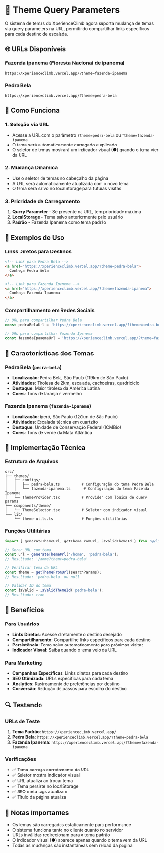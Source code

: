 # 🎨 Theme Query Parameters

O sistema de temas do XperienceClimb agora suporta mudança de temas via query parameters na URL, permitindo compartilhar links específicos para cada destino de escalada.

## 🌐 URLs Disponíveis

### Fazenda Ipanema (Floresta Nacional de Ipanema)
```
https://xperienceclimb.vercel.app/?theme=fazenda-ipanema
```

### Pedra Bela
```
https://xperienceclimb.vercel.app/?theme=pedra-bela
```

## 🔧 Como Funciona

### 1. Seleção via URL
- Acesse a URL com o parâmetro `?theme=pedra-bela` ou `?theme=fazenda-ipanema`
- O tema será automaticamente carregado e aplicado
- O seletor de temas mostrará um indicador visual (●) quando o tema vier da URL

### 2. Mudança Dinâmica
- Use o seletor de temas no cabeçalho da página
- A URL será automaticamente atualizada com o novo tema
- O tema será salvo no localStorage para futuras visitas

### 3. Prioridade de Carregamento
1. **Query Parameter** - Se presente na URL, tem prioridade máxima
2. **LocalStorage** - Tema salvo anteriormente pelo usuário
3. **Padrão** - Fazenda Ipanema como tema padrão

## 📱 Exemplos de Uso

### Links Diretos para Destinos
```html
<!-- Link para Pedra Bela -->
<a href="https://xperienceclimb.vercel.app/?theme=pedra-bela">
  Conheça Pedra Bela
</a>

<!-- Link para Fazenda Ipanema -->
<a href="https://xperienceclimb.vercel.app/?theme=fazenda-ipanema">
  Conheça Fazenda Ipanema
</a>
```

### Compartilhamento em Redes Sociais
```javascript
// URL para compartilhar Pedra Bela
const pedraBelaUrl = 'https://xperienceclimb.vercel.app/?theme=pedra-bela';

// URL para compartilhar Fazenda Ipanema  
const fazendaIpanemaUrl = 'https://xperienceclimb.vercel.app/?theme=fazenda-ipanema';
```

## 🎯 Características dos Temas

### Pedra Bela (`pedra-bela`)
- **Localização**: Pedra Bela, São Paulo (119km de São Paulo)
- **Atividades**: Tirolesa de 2km, escalada, cachoeiras, quadriciclo
- **Destaque**: Maior tirolesa da América Latina
- **Cores**: Tons de laranja e vermelho

### Fazenda Ipanema (`fazenda-ipanema`)
- **Localização**: Iperó, São Paulo (120km de São Paulo)
- **Atividades**: Escalada técnica em quartzito
- **Destaque**: Unidade de Conservação Federal (ICMBio)
- **Cores**: Tons de verde da Mata Atlântica

## 🔧 Implementação Técnica

### Estrutura de Arquivos
```
src/
├── themes/
│   ├── configs/
│   │   ├── pedra-bela.ts          # Configuração do tema Pedra Bela
│   │   └── fazenda-ipanema.ts      # Configuração do tema Fazenda Ipanema
│   └── ThemeProvider.tsx          # Provider com lógica de query params
├── components/theme/
│   └── ThemeSelector.tsx          # Seletor com indicador visual
└── lib/
    └── theme-utils.ts             # Funções utilitárias
```

### Funções Utilitárias
```typescript
import { generateThemeUrl, getThemeFromUrl, isValidThemeId } from '@/lib/theme-utils';

// Gerar URL com tema
const url = generateThemeUrl('/home', 'pedra-bela');
// Resultado: '/home?theme=pedra-bela'

// Verificar tema da URL
const theme = getThemeFromUrl(searchParams);
// Resultado: 'pedra-bela' ou null

// Validar ID do tema
const isValid = isValidThemeId('pedra-bela');
// Resultado: true
```

## 🚀 Benefícios

### Para Usuários
- **Links Diretos**: Acesse diretamente o destino desejado
- **Compartilhamento**: Compartilhe links específicos para cada destino
- **Persistência**: Tema salvo automaticamente para próximas visitas
- **Indicador Visual**: Saiba quando o tema veio da URL

### Para Marketing
- **Campanhas Específicas**: Links diretos para cada destino
- **SEO Otimizado**: URLs específicas para cada tema
- **Analytics**: Rastreamento de preferências por destino
- **Conversão**: Redução de passos para escolha do destino

## 🔍 Testando

### URLs de Teste
1. **Tema Padrão**: `https://xperienceclimb.vercel.app/`
2. **Pedra Bela**: `https://xperienceclimb.vercel.app/?theme=pedra-bela`
3. **Fazenda Ipanema**: `https://xperienceclimb.vercel.app/?theme=fazenda-ipanema`

### Verificações
- ✅ Tema carrega corretamente da URL
- ✅ Seletor mostra indicador visual
- ✅ URL atualiza ao trocar tema
- ✅ Tema persiste no localStorage
- ✅ SEO meta tags atualizam
- ✅ Título da página atualiza

## 📝 Notas Importantes

- Os temas são carregados estaticamente para performance
- O sistema funciona tanto no cliente quanto no servidor
- URLs inválidas redirecionam para o tema padrão
- O indicador visual (●) aparece apenas quando o tema vem da URL
- Todas as mudanças são instantâneas sem reload da página
